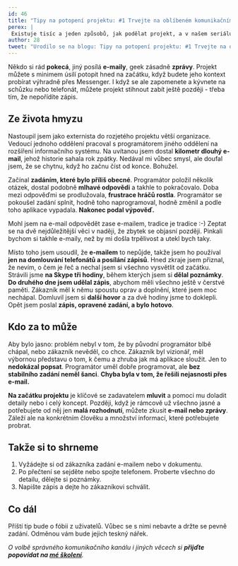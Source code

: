 ```yaml
---
id: 46
title: "Tipy na potopení projektu: #1 Trvejte na oblíbeném komunikačním kanále"
perex: |
 Existuje tisíc a jeden způsobů, jak podělat projekt, a v našem seriálu si některé ukážeme. Dnes bych rád mluvil o **způsobu komunikace**.
author: 28
tweet: "Urodilo se na blogu: Tipy na potopení projektu: #1 Trvejte na oblíbeném komunikačním kanále #communication"
---
```


Někdo si rád **pokecá**, jiný posílá **e-maily**, geek zásadně **zprávy**. Projekt můžete s minimem úsilí potopit hned na začátku, když budete jeho kontext probírat výhradně přes Messenger. I když se ale zapomenete a kývnete na schůzku nebo telefonát, můžete projekt stihnout zabít ještě později - třeba tím, že nepořídíte zápis.

## Ze života hmyzu

Nastoupil jsem jako externista do rozjetého projektu větší organizace. Vedoucí jednoho oddělení pracoval s programátorem jiného oddělení na rozšíření informačního systému. Na uvítanou jsem dostal **kilometr dlouhý e-mail**, jehož historie sahala rok zpátky. Nedával mi vůbec smysl, ale doufal jsem, že se chytnu, když ho začnu číst od konce. Bohužel.

Začínal **zadáním, které bylo příliš obecné**. Programátor položil několik otázek, dostal podobně **mlhavé odpovědi** a takhle to pokračovalo. Doba mezi odpověďmi se prodlužovala, **frustrace hráčů rostla**. Programátor se pokoušel zadání splnit, hodně toho naprogramoval, hodně změnil a podle toho aplikace vypadala. **Nakonec podal výpověď.**

Mohl jsem na e-mail odpovědět zase e-mailem, tradice je tradice :-) Zeptat se na dvě nejdůležitější věci v naději, že zbytek se objasní později. Pinkali bychom si takhle e-maily, než by mi došla trpělivost a utekl bych taky.

Místo toho jsem usoudil, že **e-mailem** to nepůjde, takže jsem ho používal **jen na domlouvání telefonátů a posílání zápisů**. Hned zkraje jsem přiznal, že nevím, o čem je řeč a nechal jsem si všechno vysvětlit od začátku. Strávili jsme **na Skype tři hodiny**, během kterých jsem si **dělal poznámky**. **Do druhého dne jsem udělal zápis**, abychom měli všechno ještě v čerstvé paměti. Zákazník měl k němu spoustu oprav a doplnění, které jsem moc nechápal. Domluvil jsem si **další hovor** a za dvě hodiny jsme to doklepli. Opět jsem poslal **zápis, opravené zadání, a bylo hotovo**.

## Kdo za to může

Aby bylo jasno: problém nebyl v tom, že by původní programátor blbě chápal, nebo zákazník nevěděl, co chce. Zákazník byl vizionář, měl výbornou představu o tom, k čemu a zhruba jak má aplikace sloužit. Jen to **nedokázal popsat**. Programátor uměl dobře programovat, ale **bez stabilního zadání neměl šanci**. **Chyba byla v tom, že řešili nejasnosti přes e-mail.**

**Na začátku projektu** je klíčové se zadavatelem **mluvit** a pomoci mu doladit detaily nebo i celý koncept. Později, když je rámcově už všechno jasné a potřebujete od něj jen **malá rozhodnutí**, můžete zkusit **e-mail nebo zprávy**. Záleží ale na konkrétním člověku a množství informací, které potřebujete probrat.

## Takže si to shrneme

1. Vyžádejte si od zákazníka zadání e-mailem nebo v dokumentu.
2. Po přečtení se sejděte nebo spojte telefonem. Proberte všechno do detailu, dělejte si poznámky.
3. Napište zápis a dejte ho zákazníkovi schválit.

## Co dál

Příští tip bude o fóbii z uživatelů. Vůbec se s nimi nebavte a držte se pevně zadání. Odměnou vám bude jejich teskný nářek.

*O volbě správného komunikačního kanálu i jiných věcech si **přijďte popovídat na [mé školení](https://www.naucmese.cz/petr-pepa-pavel)**.*
